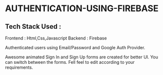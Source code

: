 # AUTHENTICATION-USING-FIREBASE

## Tech Stack Used :
Frontend : Html,Css,Javascript
Backend : Firebase

Authenticated users using Email/Password and Google Auth Provider.

Awesome animated Sign In and Sign Up forms are created for better UI. You can switch between the forms. Fell feel to edit according to your requirements.